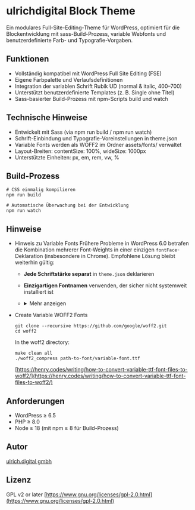 # ulrichdigital Block Theme

Ein modulares Full-Site-Editing-Theme für WordPress, optimiert für die Blockentwicklung mit sass-Build-Prozess, variable Webfonts und benutzerdefinierte Farb- und Typografie-Vorgaben.

## Funktionen
- Vollständig kompatibel mit WordPress Full Site Editing (FSE)
- Eigene Farbpalette und Verlaufsdefinitionen
- Integration der variablen Schrift Rubik UD (normal & italic, 400–700)
- Unterstützt benutzerdefinierte Templates (z. B. Single ohne Titel)
- Sass-basierter Build-Prozess mit npm-Scripts build und watch


## Technische Hinweise
- Entwickelt mit Sass (via npm run build / npm run watch)
- Schrift-Einbindung und Typografie-Voreinstellungen in theme.json
- Variable Fonts werden als WOFF2 im Ordner assets/fonts/ verwaltet
- Layout-Breiten: contentSize: 100%, wideSize: 1000px
- Unterstützte Einheiten: px, em, rem, vw, %

## Build-Prozess
```
# CSS einmalig kompilieren
npm run build

# Automatische Überwachung bei der Entwicklung
npm run watch
```



## Hinweise
- Hinweis zu Variable Fonts
    Frühere Probleme in WordPress 6.0 betrafen die Kombination mehrerer Font-Weights in einer einzigen `fontFace`-Deklaration (insbesondere in Chrome).
    Empfohlene Lösung bleibt weiterhin gültig:
    - **Jede Schriftstärke separat** in `theme.json` deklarieren
    - **Einzigartigen Fontnamen** verwenden, der sicher nicht systemweit installiert ist
    - <details>
        <summary>Mehr anzeigen</summary>

        ```
        {
            "version": 2,
            "customTemplates":[],
            "settings": {
                "typography": {
                    "fontFamilies": [
                        {
                            "fontFamily": "\"Rubik UD\", sans-serif",
                            "name": "Rubik UD",
                            "slug": "rubik",
                            "fontFace": [
                                {
                                    "fontFamily": "Rubik UD",
                                    "fontWeight": "400",
                                    "fontStyle": "normal",
                                    "fontStretch": "normal",
                                    "src": [ "file:./fonts/Rubik-VariableFont_wght.woff2" ]
                                },
                                {
                                    "fontFamily": "Rubik UD",
                                    "fontWeight": "500",
                                    "fontStyle": "normal",
                                    "fontStretch": "normal",
                                    "src": [ "file:./fonts/Rubik-VariableFont_wght.woff2" ]
                                }
                            ]
                        }
                    ]
                }
            },

            "styles": {
                "elements": {
                    "h2": {
                        "typography": {
                            "fontFamily": "Rubik UD",
                            "fontWeight": "500"
                        }
                    }
                }
            }
        }
        ```

        </details>


    

- Create Variable WOFF2 Fonts

    ```
    git clone --recursive https://github.com/google/woff2.git
    cd woff2
    ```
    In the woff2 directory:
    ```
    make clean all
    ./woff2_compress path-to-font/variable-font.ttf
    ```

    [https://henry.codes/writing/how-to-convert-variable-ttf-font-files-to-woff2/](https://henry.codes/writing/how-to-convert-variable-ttf-font-files-to-woff2/)



## Anforderungen
- WordPress ≥ 6.5
- PHP ≥ 8.0
- Node ≥ 18 (mit npm ≥ 8 für Build-Prozess)


## Autor
[ulrich.digital gmbh](https://ulrich.digital)

## Lizenz
GPL v2 or later
[https://www.gnu.org/licenses/gpl-2.0.html](https://www.gnu.org/licenses/gpl-2.0.html)
